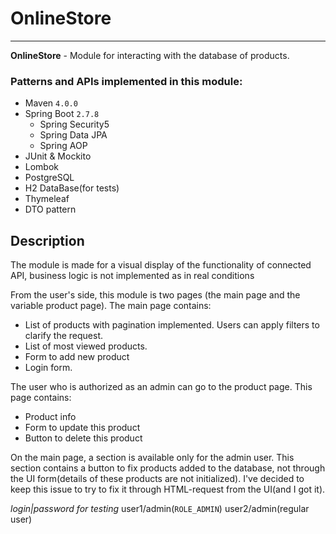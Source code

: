 # OnlineStore
___
**OnlineStore** - Module for interacting with the database of products.

### Patterns and APIs implemented in this module:
- Maven ```4.0.0```
- Spring Boot ```2.7.8```
  - Spring Security5
  - Spring Data JPA
  - Spring AOP
- JUnit & Mockito
- Lombok
- PostgreSQL
- H2 DataBase(for tests)
- Thymeleaf
- DTO pattern

## Description

The module is made for a visual display of the functionality of connected API, business logic is not implemented as in real conditions

From the user's side, this module is two pages (the main page and the variable product page). 
The main page contains:
- List of products with pagination implemented. Users can apply filters to clarify the request. 
- List of most viewed products.
- Form to add new product
- Login form.

The user who is authorized as an admin can go to the product page. This page contains:
- Product info
- Form to update this product
- Button to delete this product

On the main page, a section is available only for the admin user. 
This section contains a button to fix products added to the database, not through the UI form(details of these products are not initialized). 
I've decided to keep this issue to try to fix it through HTML-request from the UI(and I got it).

*login|password for testing* user1/admin(```ROLE_ADMIN```) user2/admin(regular user)
